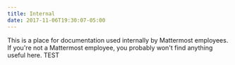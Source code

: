 ```yaml
---
title: Internal
date: 2017-11-06T19:30:07-05:00
---
```


This is a place for documentation used internally by Mattermost employees. If you're not a Mattermost employee, you probably won't find anything useful here.
TEST
